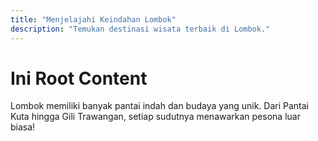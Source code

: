 ```yaml
---
title: "Menjelajahi Keindahan Lombok"
description: "Temukan destinasi wisata terbaik di Lombok."
---
```


# Ini Root Content

Lombok memiliki banyak pantai indah dan budaya yang unik. Dari Pantai Kuta hingga Gili Trawangan, setiap sudutnya menawarkan pesona luar biasa!